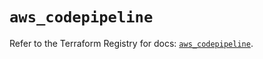 # `aws_codepipeline`

Refer to the Terraform Registry for docs: [`aws_codepipeline`](https://registry.terraform.io/providers/hashicorp/aws/5.63.0/docs/resources/codepipeline).

